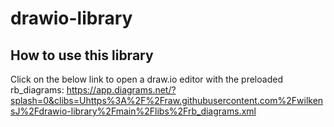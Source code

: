 # drawio-library
## How to use this library
Click on the below link to open a draw.io editor with the preloaded rb_diagrams:
https://app.diagrams.net/?splash=0&clibs=Uhttps%3A%2F%2Fraw.githubusercontent.com%2FwilkensJ%2Fdrawio-library%2Fmain%2Flibs%2Frb_diagrams.xml
